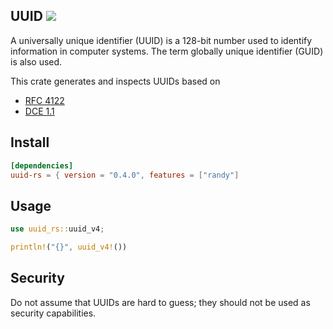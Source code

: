 ## UUID ![](https://github.com/awh6al/uuid-rs/workflows/uuid-rs/badge.svg)
A universally unique identifier (UUID) is a 128-bit number used to identify
information in computer systems. The term globally unique identifier (GUID)
is also used.

This crate generates and inspects UUIDs based on
 * [RFC 4122](http://tools.ietf.org/html/rfc4122)
 * [DCE 1.1](https://pubs.opengroup.org/onlinepubs/9696989899/chap5.htm#tagcjh_08_02_01_01)

## Install
```TOML
[dependencies]
uuid-rs = { version = "0.4.0", features = ["randy"]
```

## Usage
```Rust
use uuid_rs::uuid_v4;

println!("{}", uuid_v4!())
```

## Security

Do not assume that UUIDs are hard to guess; they should not be used as security capabilities.
